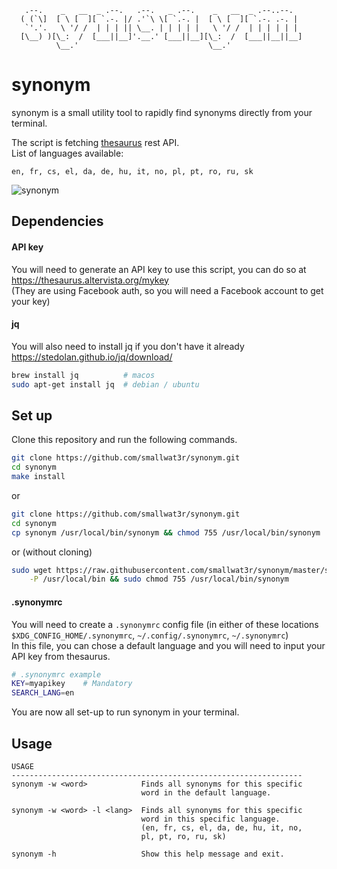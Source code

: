 
```
   .--.    _   __  _ .--.   .--.   _ .--.    _   __  _ .--..--.
  ( (`\]  [ \ [  ][ `.-. |/ .'`\ \[ `.-. |  [ \ [  ][ `.-. .-. |
   `'.'.   \ '/ /  | | | || \__. | | | | |   \ '/ /  | | | | | |
  [\__) )[\_:  /  [___||__]'.__.' [___||__][\_:  /  [___||__||__]
          \__.'                             \__.'
```

# synonym

synonym is a small utility tool to rapidly find synonyms directly
from your terminal.

The script is fetching [thesaurus](https://www.thesaurus.com/) rest API.  
List of languages available: 
```
en, fr, cs, el, da, de, hu, it, no, pl, pt, ro, ru, sk
```

![synonym](https://i.imgur.com/kUEbqxb.gif)  

## Dependencies


#### API key
You will need to generate an API key to use this script, you can
do so at https://thesaurus.altervista.org/mykey  
(They are using Facebook auth, so you will need a Facebook account to get your key)  

#### jq
You will also need to install jq if you don't have it already https://stedolan.github.io/jq/download/  
```sh
brew install jq          # macos
sudo apt-get install jq  # debian / ubuntu
```

## Set up
Clone this repository and run the following commands.  
```sh
git clone https://github.com/smallwat3r/synonym.git
cd synonym
make install
```

or  
```sh
git clone https://github.com/smallwat3r/synonym.git
cd synonym
cp synonym /usr/local/bin/synonym && chmod 755 /usr/local/bin/synonym
```

or (without cloning)  
```sh
sudo wget https://raw.githubusercontent.com/smallwat3r/synonym/master/synonym \
    -P /usr/local/bin && sudo chmod 755 /usr/local/bin/synonym
```

#### .synonymrc
You will need to create a `.synonymrc` config file (in either of these locations `$XDG_CONFIG_HOME/.synonymrc`, `~/.config/.synonymrc`, `~/.synonymrc`)  
In this file, you can chose a default language and you will need to input your API key from thesaurus.

```sh
# .synonymrc example
KEY=myapikey    # Mandatory
SEARCH_LANG=en
```

You are now all set-up to run synonym in your terminal.  

## Usage

```
USAGE
-----------------------------------------------------------------
synonym -w <word>            Finds all synonyms for this specific 
                             word in the default language.

synonym -w <word> -l <lang>  Finds all synonyms for this specific
                             word in this specific language.
                             (en, fr, cs, el, da, de, hu, it, no, 
                             pl, pt, ro, ru, sk)

synonym -h                   Show this help message and exit.
```
